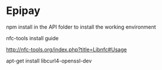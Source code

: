 # Epipay

npm install in the API folder to install the working environment

nfc-tools install guide

http://nfc-tools.org/index.php?title=Libnfc#Usage

apt-get install libcurl4-openssl-dev
